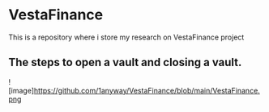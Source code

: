 # VestaFinance
This is a repository where i store my research on VestaFinance project

## The steps to open a vault and closing a vault.
![image]https://github.com/1anyway/VestaFinance/blob/main/VestaFinance.png
